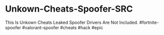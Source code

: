# Unkown-Cheats-Spoofer-SRC
This Is Unkown Cheats Leaked Spoofer Drivers Are Not Included. #fortnite-spoofer #valorant-spoofer #cheats #hack #epic
